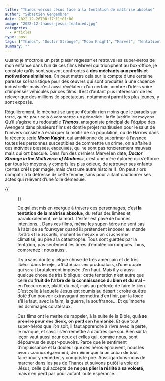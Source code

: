 ```yaml
---
title: "Thanos versus Jésus face à la tentation de maîtrise absolue"
author: "Sébastien Gengembre"
date: 2022-12-26T08:17:11+01:00
image: "2022-12-thanos-jesus-featured.jpg"
categories:
  - Articles
type: post
tags: ["Thanos", "Doctor Strange", "Moon Knight", "Marvel", "Tentation", "Jésus" ]
summary: ""
---
```


Quand je m’octroie un petit plaisir régressif et retrouve les super-héros de mon enfance dans l’un de ces films Marvel qui triomphent au box-office, je constate qu’ils sont souvent confrontés à **des méchants aux profils et motivations similaires**. On peut mettre cela sur le compte d’une certaine paresse scénaristique pour des œuvres qui sont produites à une cadence industrielle, mais c’est aussi révélateur d’un certain nombre d’idées voire d’impensés véhiculés par ces films. Il est d’autant plus intéressant de les relever que des millions de spectateurs, notamment parmi les plus jeunes, y sont exposés. 

Régulièrement, le méchant se targue d’établir rien moins que le paradis sur terre, quitte pour cela à commettre un génocide : la fin justifie les moyens. Qu’il s’agisse du redoutable ***Thanos***, antagoniste principal de l’équipe des Avengers dans plusieurs films et dont le projet malthusien pour le salut de l’univers consiste à éradiquer la moitié de sa population, ou de Harrow dans la récente série ***Moon Knight***, qui ambitionne de supprimer à l’avance toutes les personnes susceptibles de commettre un crime, on a affaire à des individus blessés, endeuillés, qui ne sont pas foncièrement mauvais mais qui ont basculé. Dans l’un des derniers Marvel en date, ***Doctor Strange in the Multiverse of Madness***, c’est une mère éplorée qui s’efforce par tous les moyens, y compris les plus odieux, de retrouver ses enfants (certes créés par magie, mais c’est une autre histoire !). On peut alors compatir à la détresse de cette femme, sans pour autant cautionner ses actes qui relèvent d’une folle démesure.

{{<figure width="60%" src="https://media.giphy.com/media/xUOxfgwY8Tvj1DY5y0/giphy.gif" class="text-center">}}


Ce qui est mis en exergue à travers ces personnages, c’est **la tentation de la maîtrise absolue**, du refus des limites et, paradoxalement, de la mort. L’enfer est pavé de bonnes intentions… Dans ces films, même les super-héros ne sont pas à l’abri de se fourvoyer quand ils prétendent imposer au monde l’ordre et la sécurité, menant au mieux à un cauchemar climatisé, au pire à la catastrophe. Tous sont guettés par la tentation, pas seulement les âmes d’emblée corrompues. Tous, comprenez : nous aussi.

Il y a sans doute quelque chose de très américain et de très libéral dans le rejet, affiché par ces productions, d’une utopie qui serait brutalement imposée d’en haut. Mais il y a aussi quelque chose de très biblique : cette tentation n’est autre que celle du **fruit de l’arbre de la connaissance du bien et du mal** – en l’occurrence, plutôt du mal, mais au prétexte de faire le bien. C’est celle à laquelle Jésus est soumis au désert : croire qu’être doté d’un pouvoir extravagant permettra d’en finir, par la force s’il le faut, avec la faim, la guerre, la souffrance… Et qu’importe les dommages collatéraux. 

Ces films ont le mérite de rappeler, à la suite de la Bible, qu’**à se prendre pour des dieux, on perd son humanité**. Et que tout super-héros que l’on soit, il faut apprendre à vivre avec la perte, le manque, et savoir s’en remettre à d’autres que soi. Bien sûr la leçon vaut aussi pour ceux et celles qui, comme nous, sont dépourvus de super-pouvoirs. Parce que le sentiment d’impuissance et la douleur que ces héros éprouvent, nous les avons connus également, de même que la tentation de tout faire pour y remédier, y compris le pire. Aussi gardons-nous de marcher dans les pas de Thanos et suivons plutôt la voie de Jésus, celle qui accepte de **ne pas plier la réalité à sa volonté**, mais n’en perd pas pour autant toute espérance.
